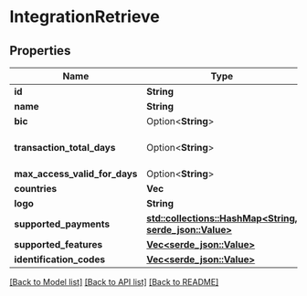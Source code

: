 # IntegrationRetrieve

## Properties

| Name                          | Type                                                                             | Description | Notes                     |
| ----------------------------- | -------------------------------------------------------------------------------- | ----------- | ------------------------- |
| **id**                        | **String**                                                                       |             |
| **name**                      | **String**                                                                       |             |
| **bic**                       | Option<**String**>                                                               |             | [optional]                |
| **transaction_total_days**    | Option<**String**>                                                               |             | [optional][default to 90] |
| **max_access_valid_for_days** | Option<**String**>                                                               |             | [optional]                |
| **countries**                 | **Vec<String>**                                                                  |             |
| **logo**                      | **String**                                                                       |             |
| **supported_payments**        | [**std::collections::HashMap<String, serde_json::Value>**](serde_json::Value.md) |             |
| **supported_features**        | [**Vec<serde_json::Value>**](serde_json::Value.md)                               |             |
| **identification_codes**      | [**Vec<serde_json::Value>**](serde_json::Value.md)                               |             |

[[Back to Model list]](../README.md#documentation-for-models) [[Back to API list]](../README.md#documentation-for-api-endpoints) [[Back to README]](../README.md)
